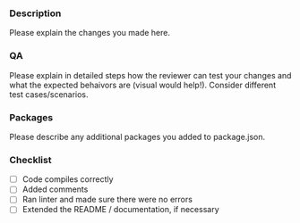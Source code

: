 ### Description

Please explain the changes you made here.

### QA

Please explain in detailed steps how the reviewer can test your changes and what the expected behaivors are (visual would help!). Consider different test cases/scenarios.

### Packages

Please describe any additional packages you added to package.json.

### Checklist

- [ ] Code compiles correctly
- [ ] Added comments
- [ ] Ran linter and made sure there were no errors
- [ ] Extended the README / documentation, if necessary
